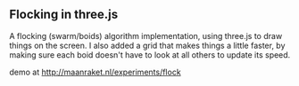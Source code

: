 ## Flocking in three.js
A flocking (swarm/boids) algorithm implementation, using three.js to draw things on the screen. I also added a grid that makes things a little faster, by making sure each boid doesn't have to look at all others to update its speed.

demo at http://maanraket.nl/experiments/flock
